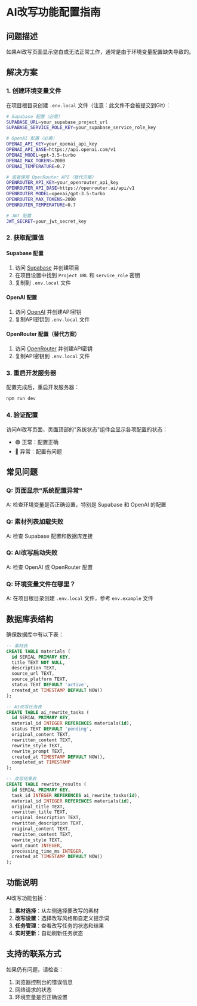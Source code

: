 # AI改写功能配置指南

## 问题描述

如果AI改写页面显示空白或无法正常工作，通常是由于环境变量配置缺失导致的。

## 解决方案

### 1. 创建环境变量文件

在项目根目录创建 `.env.local` 文件（注意：此文件不会被提交到Git）：

```bash
# Supabase 配置（必需）
SUPABASE_URL=your_supabase_project_url
SUPABASE_SERVICE_ROLE_KEY=your_supabase_service_role_key

# OpenAI 配置（必需）
OPENAI_API_KEY=your_openai_api_key
OPENAI_API_BASE=https://api.openai.com/v1
OPENAI_MODEL=gpt-3.5-turbo
OPENAI_MAX_TOKENS=2000
OPENAI_TEMPERATURE=0.7

# 或者使用 OpenRouter API（替代方案）
OPENROUTER_API_KEY=your_openrouter_api_key
OPENROUTER_API_BASE=https://openrouter.ai/api/v1
OPENROUTER_MODEL=openai/gpt-3.5-turbo
OPENROUTER_MAX_TOKENS=2000
OPENROUTER_TEMPERATURE=0.7

# JWT 配置
JWT_SECRET=your_jwt_secret_key
```

### 2. 获取配置值

#### Supabase 配置
1. 访问 [Supabase](https://supabase.com) 并创建项目
2. 在项目设置中找到 `Project URL` 和 `service_role` 密钥
3. 复制到 `.env.local` 文件

#### OpenAI 配置
1. 访问 [OpenAI](https://platform.openai.com) 并创建API密钥
2. 复制API密钥到 `.env.local` 文件

#### OpenRouter 配置（替代方案）
1. 访问 [OpenRouter](https://openrouter.ai) 并创建API密钥
2. 复制API密钥到 `.env.local` 文件

### 3. 重启开发服务器

配置完成后，重启开发服务器：

```bash
npm run dev
```

### 4. 验证配置

访问AI改写页面，页面顶部的"系统状态"组件会显示各项配置的状态：
- 🟢 正常：配置正确
- 🔴 异常：配置有问题

## 常见问题

### Q: 页面显示"系统配置异常"
A: 检查环境变量是否正确设置，特别是 Supabase 和 OpenAI 的配置

### Q: 素材列表加载失败
A: 检查 Supabase 配置和数据库连接

### Q: AI改写启动失败
A: 检查 OpenAI 或 OpenRouter 配置

### Q: 环境变量文件在哪里？
A: 在项目根目录创建 `.env.local` 文件，参考 `env.example` 文件

## 数据库表结构

确保数据库中有以下表：

```sql
-- 素材表
CREATE TABLE materials (
  id SERIAL PRIMARY KEY,
  title TEXT NOT NULL,
  description TEXT,
  source_url TEXT,
  source_platform TEXT,
  status TEXT DEFAULT 'active',
  created_at TIMESTAMP DEFAULT NOW()
);

-- AI改写任务表
CREATE TABLE ai_rewrite_tasks (
  id SERIAL PRIMARY KEY,
  material_id INTEGER REFERENCES materials(id),
  status TEXT DEFAULT 'pending',
  original_content TEXT,
  rewritten_content TEXT,
  rewrite_style TEXT,
  rewrite_prompt TEXT,
  created_at TIMESTAMP DEFAULT NOW(),
  completed_at TIMESTAMP
);

-- 改写结果表
CREATE TABLE rewrite_results (
  id SERIAL PRIMARY KEY,
  task_id INTEGER REFERENCES ai_rewrite_tasks(id),
  material_id INTEGER REFERENCES materials(id),
  original_title TEXT,
  rewritten_title TEXT,
  original_description TEXT,
  rewritten_description TEXT,
  original_content TEXT,
  rewritten_content TEXT,
  rewrite_style TEXT,
  word_count INTEGER,
  processing_time_ms INTEGER,
  created_at TIMESTAMP DEFAULT NOW()
);
```

## 功能说明

AI改写功能包括：

1. **素材选择**：从左侧选择要改写的素材
2. **改写设置**：选择改写风格和自定义提示词
3. **任务管理**：查看改写任务的状态和结果
4. **实时更新**：自动刷新任务状态

## 支持的联系方式

如果仍有问题，请检查：
1. 浏览器控制台的错误信息
2. 网络请求的状态
3. 环境变量是否正确设置
